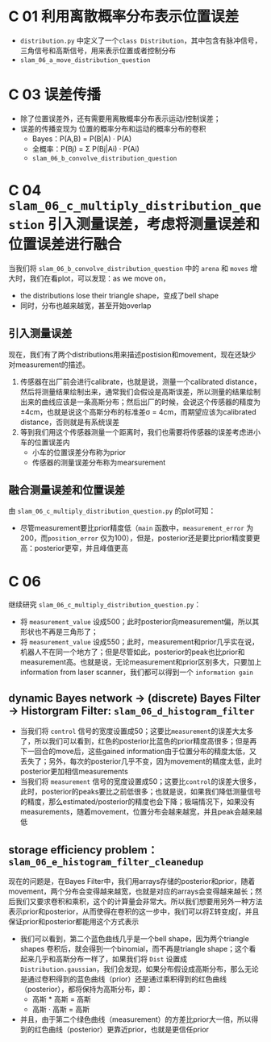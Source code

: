 # C 01 利用离散概率分布表示位置误差
- `distribution.py` 中定义了一个`class Distribution`，其中包含有脉冲信号，三角信号和高斯信号，用来表示位置或者控制分布
- `slam_06_a_move_distribution_question`


# C 03 误差传播
- 除了位置误差外，还有需要用离散概率分布表示运动/控制误差；
- 误差的传播变现为 位置的概率分布和运动的概率分布的卷积
  -  Bayes：P(A,B) = P(B|A) · P(A)
  -  全概率：P(Bj) = Σ P(Bj|Ai) · P(Ai)
  -  `slam_06_b_convolve_distribution_question`
 

# C 04 `slam_06_c_multiply_distribution_question` 引入测量误差，考虑将测量误差和位置误差进行融合
当我们将 `slam_06_b_convolve_distribution_question` 中的 `arena` 和 `moves` 增大时，我们在看plot，可以发现：as we move on，
- the distributions lose their triangle shape，变成了bell shape
- 同时，分布也越来越宽，甚至开始overlap

## 引入测量误差
现在，我们有了两个distributions用来描述postision和movement，现在还缺少对measurement的描述。

1. 传感器在出厂前会进行calibrate，也就是说，测量一个calibrated distance，然后将测量结果绘制出来，通常我们会假设是高斯误差，所以测量的结果绘制出来的曲线应该是一条高斯分布；然后出厂的时候，会说这个传感器的精度为±4cm，也就是说这个高斯分布的标准差σ = 4cm，而期望应该为calibrated distance，否则就是有系统误差
2. 等到我们用这个传感器测量一个距离时，我们也需要将传感器的误差考虑进小车的位置误差内
   - 小车的位置误差分布称为prior
   - 传感器的测量误差分布称为mearsurement

## 融合测量误差和位置误差
由 `slam_06_c_multiply_distribution_question.py` 的plot可知：
- 尽管measurement要比prior精度低（`main` 函数中，`measurement_error` 为200，而`position_error` 仅为100），但是，posterior还是要比prior精度要更高：posterior更窄，并且峰值更高


# C 06
继续研究 `slam_06_c_multiply_distribution_question.py`：
- 将 `measurement_value` 设成500；此时posterior向measurement偏，所以其形状也不再是三角形了；
- 将 `measurement_value` 设成550；此时，measurement和prior几乎实在说，机器人不在同一个地方了；但是尽管如此，posterior的peak也比prior和measurement高。也就是说，无论measurement和prior区别多大，只要加上information from laser scanner，我们都可以得到一个 `information gain`

## dynamic Bayes network -> (discrete) Bayes Filter -> Historgram Filter: `slam_06_d_histogram_filter`

- 当我们将 `control` 信号的宽度设置成50；这要比`measurement`的误差大太多了，所以我们可以看到，红色的posterior比蓝色的prior精度高很多；但是再下一回合的move后，这些gained information由于位置分布的精度太低，又丢失了；另外，每次的posterior几乎不变，因为movement的精度太低，此时posterior更加相信measurements
- 当我们将 `measurement` 信号的宽度设置成50；这要比`control`的误差大很多，此时，posterior的peaks要比之前低很多；也就是说，如果我们降低测量信号的精度，那么estimated/posterior的精度也会下降；极端情况下，如果没有measurements，随着movement，位置分布会越来越宽，并且peak会越来越低

## storage efficiency problem： `slam_06_e_histogram_filter_cleanedup`
现在的问题是，在Bayes Filter中，我们用arrays存储的posterior和prior，随着movement，两个分布会变得越来越宽，也就是对应的arrays会变得越来越长；然后我们又要求卷积和乘积，这个的计算量会非常大。所以我们想要用另外一种方法表示prior和posterior，从而使得在卷积的这一步中，我们可以将Σ转变成∫，并且保证prior和posterior都能用这个方式表示

- 我们可以看到，第二个蓝色曲线几乎是一个bell shape，因为两个triangle shapes 卷积后，就会得到一个binomial，而不再是triangle shape；这个看起来几乎和高斯分布一样了，如果我们将 `Dist` 设置成 `Distribution.gaussian`，我们会发现，如果分布假设成高斯分布，那么无论是通过卷积得到的蓝色曲线（prior）还是通过乘积得到的红色曲线（posterior），都将保持为高斯分布，即：
  - 高斯 * 高斯 = 高斯
  - 高斯 · 高斯 = 高斯
- 并且，由于第二个绿色曲线（measurement）的方差比prior大一倍，所以得到的红色曲线（posterior）更靠近prior，也就是更信任prior

